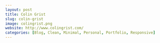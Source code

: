 ```yaml
---
layout: post
title: Colin Grist
slug: colin-grist
image: colingrist.png
website: http://www.colingrist.com/
categories: [Blog, Clean, Minimal, Personal, Portfolio, Responsive]
---
```

